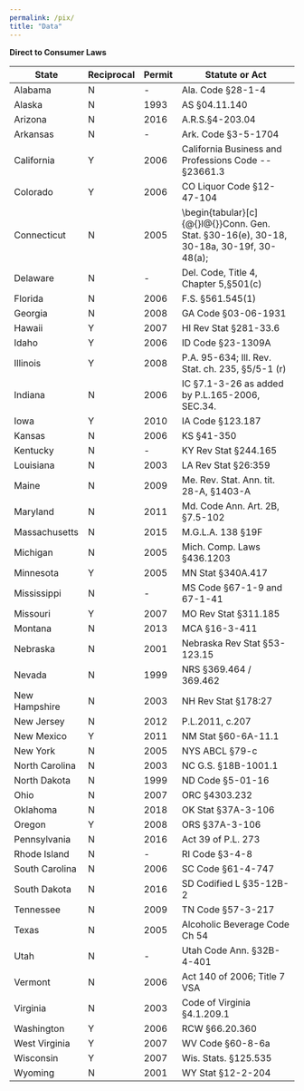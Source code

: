 ```yaml
---
permalink: /pix/
title: "Data"
---
```


**Direct to Consumer Laws**


| State          | Reciprocal | Permit | Statute or Act                                                                          |
|----------------|------------|--------|-----------------------------------------------------------------------------------------|
| Alabama        | N          | -      | Ala. Code §28-1-4                                                                       |
| Alaska         | N          | 1993   | AS §04.11.140                                                                           |
| Arizona        | N          | 2016   | A.R.S.§4-203.04                                                                         |
| Arkansas       | N          | -      | Ark. Code §3-5-1704                                                                     |
| California     | Y          | 2006   | California Business and Professions Code -- §23661.3                                    |
| Colorado       | Y          | 2006   | CO Liquor Code §12-47-104                                                               |
| Connecticut    | N          | 2005   | \begin{tabular}[c]{@{}l@{}}Conn. Gen. Stat. §30-16(e), 30-18, 30-18a, 30-19f, 30-48(a); |
| Delaware       | N          | -      | Del. Code, Title 4, Chapter 5,§501(c)                                                   |
| Florida        | N          | 2006   | F.S. §561.545(1)                                                                        |
| Georgia        | N          | 2008   | GA Code §03-06-1931                                                                     |
| Hawaii         | Y          | 2007   | HI Rev Stat §281-33.6                                                                   |
| Idaho          | Y          | 2006   | ID Code §23-1309A                                                                       |
| Illinois       | Y          | 2008   | P.A. 95-634; Ill. Rev. Stat. ch. 235, §5/5-1 (r)                                        |
| Indiana        | N          | 2006   | IC §7.1-3-26 as added by P.L.165-2006, SEC.34.                                          |
| Iowa           | Y          | 2010   | IA Code §123.187                                                                        |
| Kansas         | N          | 2006   | KS §41-350                                                                              |
| Kentucky       | N          | -      | KY Rev Stat §244.165                                                                    |
| Louisiana      | N          | 2003   | LA Rev Stat §26:359                                                                     |
| Maine          | N          | 2009   | Me. Rev. Stat. Ann. tit. 28-A, §1403-A                                                  |
| Maryland       | N          | 2011   | Md. Code Ann. Art. 2B, §7.5-102                                                         |
| Massachusetts  | N          | 2015   | M.G.L.A. 138 §19F                                                                       |
| Michigan       | N          | 2005   | Mich. Comp. Laws §436.1203                                                              |
| Minnesota      | Y          | 2005   | MN Stat §340A.417                                                                       |
| Mississippi    | N          | -      | MS Code §67-1-9 and 67-1-41                                                             |
| Missouri       | Y          | 2007   | MO Rev Stat §311.185                                                                    |
| Montana        | N          | 2013   | MCA §16-3-411                                                                           |
| Nebraska       | N          | 2001   | Nebraska Rev Stat §53-123.15                                                            |
| Nevada         | N          | 1999   | NRS §369.464 / 369.462                                                                  |
| New Hampshire  | N          | 2003   | NH Rev Stat §178:27                                                                     |
| New Jersey     | N          | 2012   | P.L.2011, c.207                                                                         |
| New Mexico     | Y          | 2011   | NM Stat §60-6A-11.1                                                                     |
| New York       | N          | 2005   | NYS ABCL §79-c                                                                          |
| North Carolina | N          | 2003   | NC G.S. §18B-1001.1                                                                     |
| North Dakota   | N          | 1999   | ND Code §5-01-16                                                                        |
| Ohio           | N          | 2007   | ORC §4303.232                                                                           |
| Oklahoma       | N          | 2018   | OK Stat §37A-3-106                                                                      |
| Oregon         | Y          | 2008   | ORS §37A-3-106                                                                          |
| Pennsylvania   | N          | 2016   | Act 39 of P.L. 273                                                                      |
| Rhode Island   | N          | -      | RI Code §3-4-8                                                                          |
| South Carolina | N          | 2006   | SC Code §61-4-747                                                                       |
| South Dakota   | N          | 2016   | SD Codified L §35-12B-2                                                                 |
| Tennessee      | N          | 2009   | TN Code §57-3-217                                                                       |
| Texas          | N          | 2005   | Alcoholic Beverage Code Ch 54                                                           |
| Utah           | N          | -      | Utah Code Ann. §32B-4-401                                                               |
| Vermont        | N          | 2006   | Act 140 of 2006; Title 7 VSA                                                            |
| Virginia       | N          | 2003   | Code of Virginia §4.1.209.1                                                             |
| Washington     | Y          | 2006   | RCW §66.20.360                                                                          |
| West Virginia  | Y          | 2007   | WV Code §60-8-6a                                                                        |
| Wisconsin      | Y          | 2007   | Wis. Stats. §125.535                                                                    |
| Wyoming        | N          | 2001   | WY Stat §12-2-204                                                                       |

